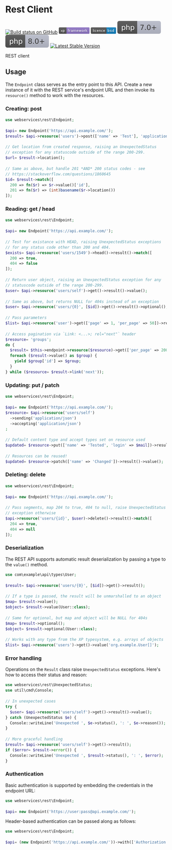 Rest Client
========================================================================

[![Build status on GitHub](https://github.com/xp-forge/rest-client/workflows/Tests/badge.svg)](https://github.com/xp-forge/rest-client/actions)
[![XP Framework Module](https://raw.githubusercontent.com/xp-framework/web/master/static/xp-framework-badge.png)](https://github.com/xp-framework/core)
[![BSD Licence](https://raw.githubusercontent.com/xp-framework/web/master/static/licence-bsd.png)](https://github.com/xp-framework/core/blob/master/LICENCE.md)
[![Requires PHP 7.0+](https://raw.githubusercontent.com/xp-framework/web/master/static/php-7_0plus.svg)](http://php.net/)
[![Supports PHP 8.0+](https://raw.githubusercontent.com/xp-framework/web/master/static/php-8_0plus.svg)](http://php.net/)
[![Latest Stable Version](https://poser.pugx.org/xp-forge/rest-client/version.png)](https://packagist.org/packages/xp-forge/rest-client)

REST client

Usage
-----

The `Endpoint` class serves as the entry point to this API. Create a new instance of it with the REST service's endpoint URL and then invoke its `resource()` method to work with the resources.

### Creating: post

```php
use webservices\rest\Endpoint;

$api= new Endpoint('https://api.example.com/');
$result= $api->resource('users')->post(['name' => 'Test'], 'application/json')->result();

// Get location from created response, raising an UnexpectedStatus
// exception for any statuscode outside of the range 200-299.
$url= $result->location();

// Same as above, but handle 201 *AND* 200 status codes - see
// https://stackoverflow.com/questions/1860645
$id= $result->match([
  200 => fn($r) => $r->value()['id'],
  201 => fn($r) => (int)basename($r->location())
]);
```

### Reading: get / head

```php
use webservices\rest\Endpoint;

$api= new Endpoint('https://api.example.com/');

// Test for existance with HEAD, raising UnexpectedStatus exceptions
// for any status code other than 200 and 404.
$exists= $api->resource('users/1549')->head()->result()->match([
  200 => true,
  404 => false
]);

// Return user object, raising an UnexpectedStatus exception for any
// statuscode outside of the range 200-299.
$user= $api->resource('users/self')->get()->result()->value();

// Same as above, but returns NULL for 404s instead of an exception
$user= $api->resource('users/{0}', [$id])->get()->result()->optional();

// Pass parameters
$list= $api->resource('user')->get(['page' => 1, 'per_page' => 50])->result()->value();

// Access pagination via `Link: <...>; rel="next"` header
$resource= 'groups';
do {
  $result= $this->endpoint->resource($resource)->get(['per_page' => 200])->result();
  foreach ($result->value() as $group) {
    yield $group['id'] => $group;
  }
} while ($resource= $result->link('next'));
```

### Updating: put / patch

```php
use webservices\rest\Endpoint;

$api= new Endpoint('https://api.example.com/');
$resource= $api->resource('users/self')
  ->sending('application/json')
  ->accepting('application/json')
;

// Default content type and accept types set on resource used
$updated= $resource->put(['name' => 'Tested', 'login' => $mail])->result()->value();

// Resources can be reused!
$updated= $resource->patch(['name' => 'Changed'])->result()->value();
```

### Deleting: delete

```php
use webservices\rest\Endpoint;

$api= new Endpoint('https://api.example.com/');

// Pass segments, map 204 to true, 404 to null, raise UnexpectedStatus
// exception otherwise
$api->resource('users/{id}', $user)->delete()->result()->match([
  204 => true,
  404 => null
]);
```

### Deserialization

The REST API supports automatic result deserialization by passing a type to the `value()` method.

```php
use com\example\api\types\User;

$result= $api->resource('users/{0}', [$id])->get()->result();

// If a type is passed, the result will be unmarshalled to an object
$map= $result->value();
$object= $result->value(User::class);

// Same for optional, but map and object will be NULL for 404s
$map= $result->optional();
$object= $result->optional(User::class);

// Works with any type from the XP typesystem, e.g. arrays of objects
$list= $api->resource('users')->get()->value('org.example.User[]');
```

### Error handling

Operations on the `Result` class raise `UnexpectedStatus` exceptions. Here's how to access their status and reason:

```php
use webservices\rest\UnexpectedStatus;
use util\cmd\Console;

// In unexpected cases
try {
  $user= $api->resource('users/self')->get()->result()->value();
} catch (UnexpectedStatus $e) {
  Console::writeLine('Unexpected ', $e->status(), ': ', $e->reason());
}

// More graceful handling
$result= $api->resource('users/self')->get()->result();
if ($error= $result->error()) {
  Console::writeLine('Unexpected ', $result->status(), ': ', $error);
}
```

### Authentication

Basic authentication is supported by embedding the credentials in the endpoint URL:

```php
use webservices\rest\Endpoint;

$api= new Endpoint('https://user:pass@api.example.com/');
```

Header-based authentication can be passed along as follows:

```php
use webservices\rest\Endpoint;

$api= (new Endpoint('https://api.example.com/'))->with(['Authorization' => 'Bearer '.$token]);
```